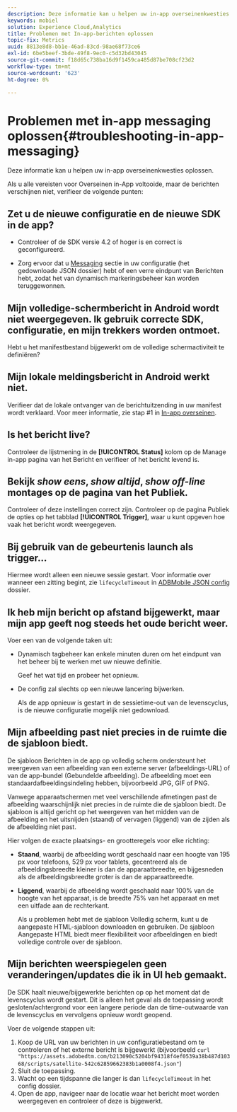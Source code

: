 ```yaml
---
description: Deze informatie kan u helpen uw in-app overseinenkwesties oplossen.
keywords: mobiel
solution: Experience Cloud,Analytics
title: Problemen met In-app-berichten oplossen
topic-fix: Metrics
uuid: 8813e8d8-bb1e-46ad-83cd-98ae68f73ce6
exl-id: 6be5beef-3bde-49f8-9ec0-c5d32bd43045
source-git-commit: f18d65c738ba16d9f1459ca485d87be708cf23d2
workflow-type: tm+mt
source-wordcount: '623'
ht-degree: 0%

---
```


# Problemen met in-app messaging oplossen{#troubleshooting-in-app-messaging}

Deze informatie kan u helpen uw in-app overseinenkwesties oplossen.

Als u alle vereisten voor Overseinen in-App voltooide, maar de berichten verschijnen niet, verifieer de volgende punten:

## Zet u de nieuwe configuratie en de nieuwe SDK in de app?

* Controleer of de SDK versie 4.2 of hoger is en correct is geconfigureerd.

* Zorg ervoor dat u [Messaging](/help/using/in-app-messaging/in-app-messaging.md) sectie in uw configuratie (het gedownloade JSON dossier) hebt of een verre eindpunt van Berichten hebt, zodat het van dynamisch markeringsbeheer kan worden teruggewonnen.

## Mijn volledige-schermbericht in Android wordt niet weergegeven. Ik gebruik correcte SDK, configuratie, en mijn trekkers worden ontmoet.

Hebt u het manifestbestand bijgewerkt om de volledige schermactiviteit te definiëren?

## Mijn lokale meldingsbericht in Android werkt niet.

Verifieer dat de lokale ontvanger van de berichtuitzending in uw manifest wordt verklaard. Voor meer informatie, zie stap #1 in [In-app overseinen](/help/android/messaging-main/messaging/messaging.md).

## Is het bericht live?

Controleer de lijstmening in de **[!UICONTROL Status]** kolom op de Manage in-app pagina van het Bericht en verifieer of het bericht levend is.

## Bekijk *show eens*, *show altijd*, *show off-line* montages op de pagina van het Publiek.

Controleer of deze instellingen correct zijn. Controleer op de pagina Publiek de opties op het tabblad **[!UICONTROL Trigger]**, waar u kunt opgeven hoe vaak het bericht wordt weergegeven.

## Bij gebruik van de gebeurtenis launch als trigger...

Hiermee wordt alleen een nieuwe sessie gestart. Voor informatie over wanneer een zitting begint, zie `lifecycleTimeout` in [ADBMobile JSON config](/help/ios/configuration/json-config/json-config.md) dossier.

## Ik heb mijn bericht op afstand bijgewerkt, maar mijn app geeft nog steeds het oude bericht weer.

Voer een van de volgende taken uit:

* Dynamisch tagbeheer kan enkele minuten duren om het eindpunt van het beheer bij te werken met uw nieuwe definitie.

   Geef het wat tijd en probeer het opnieuw.

* De config zal slechts op een nieuwe lancering bijwerken.

   Als de app opnieuw is gestart in de sessietime-out van de levenscyclus, is de nieuwe configuratie mogelijk niet gedownload.

## Mijn afbeelding past niet precies in de ruimte die de sjabloon biedt.

De sjabloon Berichten in de app op volledig scherm ondersteunt het weergeven van een afbeelding van een externe server (afbeeldings-URL) of van de app-bundel (Gebundelde afbeelding). De afbeelding moet een standaardafbeeldingsindeling hebben, bijvoorbeeld JPG, GIF of PNG.

Vanwege apparaatschermen met veel verschillende afmetingen past de afbeelding waarschijnlijk niet precies in de ruimte die de sjabloon biedt. De sjabloon is altijd gericht op het weergeven van het midden van de afbeelding en het uitsnijden (staand) of vervagen (liggend) van de zijden als de afbeelding niet past.

Hier volgen de exacte plaatsings- en grootteregels voor elke richting:

* **Staand**, waarbij de afbeelding wordt geschaald naar een hoogte van 195 px voor telefoons, 529 px voor tablets, gecentreerd als de afbeeldingsbreedte kleiner is dan de apparaatbreedte, en bijgesneden als de afbeeldingsbreedte groter is dan de apparaatbreedte.

* **Liggend**, waarbij de afbeelding wordt geschaald naar 100% van de hoogte van het apparaat, is de breedte 75% van het apparaat en met een uitfade aan de rechterkant.

   Als u problemen hebt met de sjabloon Volledig scherm, kunt u de aangepaste HTML-sjabloon downloaden en gebruiken. De sjabloon Aangepaste HTML biedt meer flexibiliteit voor afbeeldingen en biedt volledige controle over de sjabloon.

## Mijn berichten weerspiegelen geen veranderingen/updates die ik in UI heb gemaakt.

De SDK haalt nieuwe/bijgewerkte berichten op op het moment dat de levenscyclus wordt gestart. Dit is alleen het geval als de toepassing wordt gesloten/achtergrond voor een langere periode dan de time-outwaarde van de levenscyclus en vervolgens opnieuw wordt geopend.

Voer de volgende stappen uit:

1. Koop de URL van uw berichten in uw configuratiebestand om te controleren of het externe bericht is bijgewerkt (bijvoorbeeld `curl "https://assets.adobedtm.com/b213090c5204bf94318f4ef0539a38b487d10368/scripts/satellite-542c62859662383b1a0008f4.json"`)
1. Sluit de toepassing.
1. Wacht op een tijdspanne die langer is dan `lifecycleTimeout` in het config dossier.
1. Open de app, navigeer naar de locatie waar het bericht moet worden weergegeven en controleer of deze is bijgewerkt.
